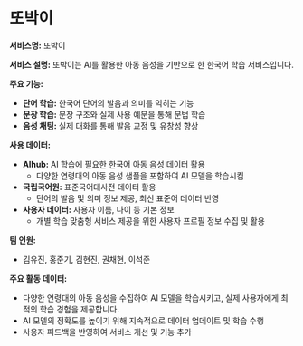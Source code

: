 # 또박이

**서비스명:** 또박이

**서비스 설명:**
또박이는 AI를 활용한 아동 음성을 기반으로 한 한국어 학습 서비스입니다.

**주요 기능:**
- **단어 학습:** 한국어 단어의 발음과 의미를 익히는 기능
- **문장 학습:** 문장 구조와 실제 사용 예문을 통해 문법 학습
- **음성 채팅:** 실제 대화를 통해 발음 교정 및 유창성 향상

**사용 데이터:**
- **AIhub:** AI 학습에 필요한 한국어 아동 음성 데이터 활용
  - 다양한 연령대의 아동 음성 샘플을 포함하여 AI 모델을 학습시킴
- **국립국어원:** 표준국어대사전 데이터 활용
  - 단어의 발음 및 의미 정보 제공, 최신 표준어 데이터 반영
- **사용자 데이터:** 사용자 이름, 나이 등 기본 정보
  - 개별 학습 맞춤형 서비스 제공을 위한 사용자 프로필 정보 수집 및 활용

**팀 인원:**
- 김유진, 홍준기, 김현진, 권채현, 이석준

**주요 활동 데이터:**
- 다양한 연령대의 아동 음성을 수집하여 AI 모델을 학습시키고, 실제 사용자에게 최적의 학습 경험을 제공합니다.
- AI 모델의 정확도를 높이기 위해 지속적으로 데이터 업데이트 및 학습 수행
- 사용자 피드백을 반영하여 서비스 개선 및 기능 추가
